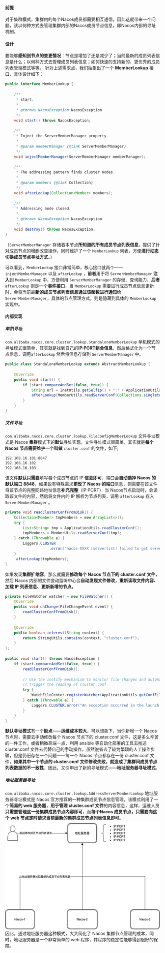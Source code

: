 #### 前提
对于集群模式，集群内的每个Nacos成员都需要相互通信。因此这就带来一个问题，该以何种方式去管理集群内部的Nacos成员节点信息，即Nacos内部的寻址机制。
#### 设计
要能够**感知到节点的变更情况**：节点是增加了还是减少了；当前最新的成员列表信息是什么；以何种方式去管理成员列表信息；如何快速的支持新的、更优秀的成员列表管理模式等等。
针对上述需求点，我们抽象出了一个 **MemberLookup** 接口，具体设计如下：
``` java
public interface MemberLookup {
    
    /**
     * start.
     *
     * @throws NacosException NacosException
     */
    void start() throws NacosException;
    
    /**
     * Inject the ServerMemberManager property.
     *
     * @param memberManager {@link ServerMemberManager}
     */
    void injectMemberManager(ServerMemberManager memberManager);
    
    /**
     * The addressing pattern finds cluster nodes.
     *
     * @param members {@link Collection}
     */
    void afterLookup(Collection<Member> members);
    
    /**
     * Addressing mode closed.
     *
     * @throws NacosException NacosException
     */
    void destroy() throws NacosException;
}
```
（`ServerMemberManager` 存储着本节点**所知道的所有成员节点列表信息**，提供了针对成员节点的增删改查操作，同时维护了一个 `MemberLookup` 列表，方便**进行动态切换成员节点寻址方式**。）

可以看到，`MemberLookup` 接口非常简单，核心接口就两个—— `injectMemberManager` 以及 `afterLookup` ，**前者**用于将 `ServerMemberManager` **注入**到 `MemberLookup` 中，方便利用 `ServerMemberManager` 的存储、查询能力，**后者** `afterLookup` 则是一个**事件接口**，当 `MemberLookup` 需要进行成员节点信息更新时，会将当前最**新的成员节点列表信息通过该函数进行通知**给 `ServerMemberManager`，具体的节点管理方式，则是隐藏到具体的 `MemberLookup` 实现中。
#### 内部实现
##### 单机寻址
`com.alibaba.nacos.core.cluster.lookup.StandaloneMemberLookup`
单机模式的寻址模式很简单，其实就是找到自己的**IP:PORT组合信息**，然后格式化为一个节点信息，调用`afterLookup` 然后将信息存储到 `ServerMemberManager` 中。
``` java
public class StandaloneMemberLookup extends AbstractMemberLookup {
    
    @Override
    public void start() {
        if (start.compareAndSet(false, true)) {
            String url = InetUtils.getSelfIp() + ":" + ApplicationUtils.getPort();
            afterLookup(MemberUtils.readServerConf(Collections.singletonList(url)));
        }
    }
}
```
##### 文件寻址
`com.alibaba.nacos.core.cluster.lookup.FileConfigMemberLookup`
文件寻址模式是 Nacos **集群**模式下的**默认**寻址实现。文件寻址模式很简单，其实就是**每个 Nacos 节点需要维护一个叫做** `cluster.conf` 的文件，如下;
``` plain text
192.168.16.101:8847
192.168.16.102
192.168.16.103
```
该文件**默认只需要**填写每个成员节点的 IP **信息即可**，端口会**自动选择 Nacos 的默认端口 8848**，如果说有特殊需求**更改了 Nacos 的端口**信息，则需要在该文件将该节点的完整网路地址信息**补充完整**（IP:PORT）
当 Nacos节点启动时，会读取该文件的内容，然后将文件内的 IP 解析为节点列表，调用 `afterLookup` 存入`ServerMemberManager` 。
``` java
private void readClusterConfFromDisk() {
    Collection<Member> tmpMembers = new ArrayList<>();
    try {
        List<String> tmp = ApplicationUtils.readClusterConf();
        tmpMembers = MemberUtils.readServerConf(tmp);
    } catch (Throwable e) {
        Loggers.CLUSTER
                    .error("nacos-XXXX [serverlist] failed to get serverlist from disk!, error : {}", e.getMessage());
    }
     afterLookup(tmpMembers);
}
```
如果发现**集群扩缩容**，那么就需要**修改每个 Nacos 节点下的 cluster.conf 文件**，然后 Nacos 内部的文件变动监听中心会**自动发现文件修改，重新读取文件内容、加载 IP 列表信息、更新新增的节点。**
``` java
private FileWatcher watcher = new FileWatcher() {
    @Override
    public void onChange(FileChangeEvent event) {
        readClusterConfFromDisk();
    }
        
    @Override
    public boolean interest(String context) {
        return StringUtils.contains(context, "cluster.conf");
    }
};

public void start() throws NacosException {
    if (start.compareAndSet(false, true)) {
        readClusterConfFromDisk();
            
        // Use the inotify mechanism to monitor file changes and automatically
        // trigger the reading of cluster.conf
        try {
            WatchFileCenter.registerWatcher(ApplicationUtils.getConfFilePath(), watcher);
        } catch (Throwable e) {
            Loggers.CLUSTER.error("An exception occurred in the launch file monitor : {}", e.getMessage());
        }
    }
}
```
**默认寻址模式**有一个**缺点**——**运维成本较大**，可以想象下，当你新增一个 Nacos 节点时，需要去手动修改每个 Nacos 节点下的 cluster.conf 文件，这是多么辛苦的一件工作，或者稍微高端一点，利用 ansible 等自动化部署的工具去推送 cluster.conf 文件去代替自己的手动操作，虽然说省去了较为繁琐的人工操作步骤，但是仍旧存在一个问题——每一个 Nacos 节点都存在一份 cluster.conf 文件，**如果其中一个节点的 cluster.conf 文件修改失败，就造成了集群间成员节点列表数据的不一致性**，因此，又引申出了新的寻址模式——**地址服务器寻址模式**。
##### 地址服务器寻址
`com.alibaba.nacos.core.cluster.lookup.AddressServerMemberLookup`
地址服务器寻址模式是 Nacos 官方推荐的一种集群成员节点信息管理，该模式利用了一个**简易的 web 服务器**，**用于管理 cluster.conf 文件**的内容信息，这样，运维人员**只需要管理这一份集群成员节点内容即可**，而**每个Nacos 成员节点，只需要向这个 web 节点定时请求当前最新的集群成员节点列表信息即可**。
![](../../../img/Pasted%20image%2020240317214446.png)因此，通过地址服务器这种模式，大大简化了 Nacos 集群节点管理的成本，同时，地址服务器是一个非常简单的 web 程序，其程序的稳定性能够得到很好的保障。